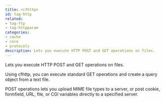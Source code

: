 ```yaml
---
title: <cfhttp>
id: tag-http
related:
- tag-ftp
- tag-httpparam
categories:
- cache
- core
- protocols
description: Lets you execute HTTP POST and GET operations on files.
---
```


Lets you execute HTTP POST and GET operations on files.

Using cfhttp, you can execute standard GET operations and create a query object from a text file. 

POST operations lets you upload MIME file types to a server, or post cookie, formfield, URL, file, or CGI variables directly to a specified server.
